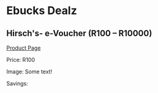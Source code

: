 
# Ebucks Dealz
## Hirsch's- e-Voucher (R100 – R10000)
[Product Page](https://www.ebucks.com/web/shop/productSelected.do?prodId=331357772&catId=227677169)

Price: R100

Image: Some text!

Savings: 


	